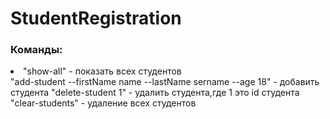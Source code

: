 # StudentRegistration
### Команды: 
  <li>"show-all" - показать всех студентов</li>
  "add-student --firstName name --lastName sername --age 18" - добавить студента
  "delete-student 1" - удалить студента,где 1 это id студента
  "clear-students" - удаление всех студентов
